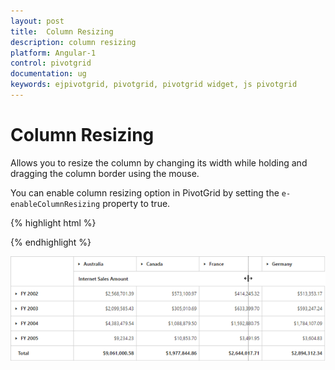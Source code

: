 ```yaml
---
layout: post
title:  Column Resizing
description: column resizing
platform: Angular-1
control: pivotgrid
documentation: ug
keywords: ejpivotgrid, pivotgrid, pivotgrid widget, js pivotgrid 
---
```


# Column Resizing

Allows you to resize the column by changing its width while holding and dragging the column border using the mouse.

You can enable column resizing option in PivotGrid by setting the `e-enableColumnResizing` property to true.

{% highlight html %}

<div ng-controller="PivotGridCtrl">
    <div id="PivotGrid1" ej-pivotgrid e-enableColumnResizing="true" />
</div>

{% endhighlight %} 

![](Column-Resizing_images/columnresizing.png)